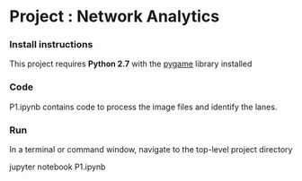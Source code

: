 # Project : Network Analytics

### Install instructions  

This project requires **Python 2.7** with the [pygame](https://www.pygame.org/wiki/GettingStarted
) library installed

### Code

P1.ipynb contains code to process the image files and identify the lanes.


### Run

In a terminal or command window, navigate to the top-level project directory 

jupyter notebook P1.ipynb

